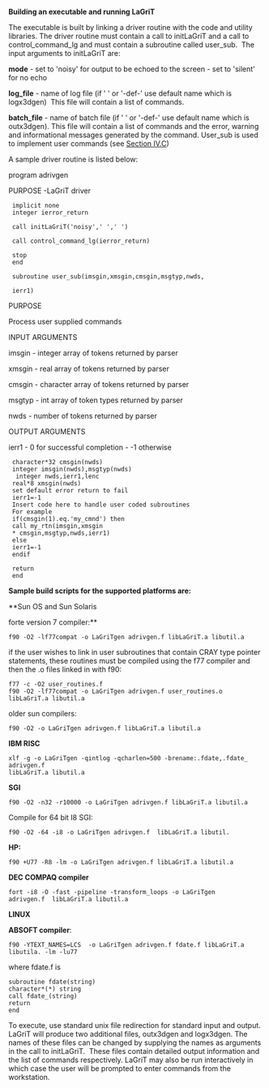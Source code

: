 **Building an executable and running LaGriT**

The executable is built by linking a driver routine with the code and
utility libraries. The driver routine must contain a call to initLaGriT
and a call to control\_command\_lg and must contain a subroutine called
user\_sub.  The input arguments to initLaGriT are:

**mode** - set to 'noisy' for output to be echoed to the screen - set to
'silent' for no echo


**log\_file** - name of log file (if ' ' or '-def-' use default name which
is logx3dgen)  This file will contain a list of commands.


**batch\_file** - name of batch file (if ' ' or '-def-' use default name
which is outx3dgen). This file will contain a list of commands and the
error, warning and informational messages generated by the command.
User\_sub is used to implement user commands (see [Section
IV.C](writing.md))

A sample driver routine is listed below:



program adrivgen



PURPOSE -LaGriT driver


     implicit none
     integer ierror_return
     
     call initLaGriT('noisy',' ',' ')
     
     call control_command_lg(ierror_return)
     
     stop
     end
     
     subroutine user_sub(imsgin,xmsgin,cmsgin,msgtyp,nwds,
     
     ierr1)


PURPOSE 

Process user supplied commands


INPUT ARGUMENTS 

imsgin - integer array of tokens returned by parser

xmsgin - real array of tokens returned by parser

cmsgin - character array of tokens returned by parser

msgtyp - int array of token types returned by parser

nwds - number of tokens returned by parser


OUTPUT ARGUMENTS 

ierr1 - 0 for successful completion - -1 otherwise


     character*32 cmsgin(nwds)
     integer imsgin(nwds),msgtyp(nwds)
      integer nwds,ierr1,lenc
     real*8 xmsgin(nwds)
     set default error return to fail
     ierr1=-1
     Insert code here to handle user coded subroutines
     For example
     if(cmsgin(1).eq.'my_cmnd') then
     call my_rtn(imsgin,xmsgin
     * cmsgin,msgtyp,nwds,ierr1)
     else
     ierr1=-1
     endif
     
     return
     end

**Sample build scripts for the supported platforms are:**

**Sun OS and Sun Solaris

forte version 7 compiler:**

    f90 -O2 -lf77compat -o LaGriTgen adrivgen.f libLaGriT.a libutil.a

if the user wishes to link in user subroutines that contain CRAY type
pointer statements, these routines must be compiled using the f77
compiler and then the .o files linked in with f90:

    
    f77 -c -O2 user_routines.f
    f90 -O2 -lf77compat -o LaGriTgen adrivgen.f user_routines.o
    libLaGriT.a libutil.a

older sun compilers:

    f90 -O2 -o LaGriTgen adrivgen.f libLaGriT.a libutil.a

**IBM RISC**

    xlf -g -o LaGriTgen -qintlog -qcharlen=500 -brename:.fdate,.fdate_
    adrivgen.f
    libLaGriT.a libutil.a

**SGI**

    f90 -O2 -n32 -r10000 -o LaGriTgen adrivgen.f libLaGriT.a libutil.a

Compile for 64 bit I8 SGI:
    
    f90 -O2 -64 -i8 -o LaGriTgen adrivgen.f  libLaGriT.a libutil.

**HP:**

    f90 +U77 -R8 -lm -o LaGriTgen adrivgen.f libLaGriT.a libutil.a

**DEC COMPAQ compiler**

    fort -i8 -O -fast -pipeline -transform_loops -o LaGriTgen 
    adrivgen.f  libLaGriT.a libutil.a

**LINUX**

**ABSOFT compiler**:
    
    f90 -YTEXT_NAMES=LCS  -o LaGriTgen adrivgen.f fdate.f libLaGriT.a
    libutila. -lm -lu77

where fdate.f is

    subroutine fdate(string)
    character*(*) string
    call fdate_(string)
    return
    end

To execute, use standard unix file redirection for standard input and
output. LaGriT will produce two additional files, outx3dgen and
logx3dgen. The names of these files can be changed by supplying the
names as arguments in the call to initLaGriT.  These files contain
detailed output information and the list of commands respectively.
LaGriT may also be run interactively in which case the user will be
prompted to enter commands from the workstation.
